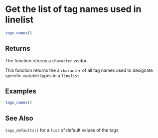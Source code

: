 # Get the list of tag names used in linelist

```r
tags_names()
```

## Returns

The function returns a `character` vector.

This function returns the a `character` of all tag names used to designate specific variable types in a `linelist`.

## Examples

```r
tags_names()
```

## See Also

`tags_defaults()` for a `list` of default values of the tags
